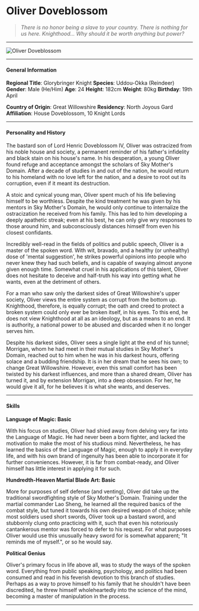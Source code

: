 # Oliver Doveblossom

>*There is no honor being a slave to your country. There is nothing for us here. Knighthood... Why should it be worth anything but power?*

___
![](https://i.imgur.com/z1rIvPx.png "Oliver Doveblossom")
___

#### General Information

**Regional Title**: Glorybringer Knight
**Species**: Uddou-Okka (Reindeer)
**Gender**: Male (He/Him)
**Age**: 24
**Height**: 182cm
**Weight**: 80kg
**Birthday**: 19th April

**Country of Origin**: Great Willowshire
**Residency**: North Joyous Gard
**Affiliation**: House Doveblossom, 10 Knight Lords

___

#### Personality and History
The bastard son of Lord Henric Doveblossom IV, Oliver was ostracized from his noble house and society, a permanent reminder of his father's infidelity and black stain on his house's name. In his desperation, a young Oliver found refuge and acceptance amongst the scholars of Sky Mother's Domain. After a decade of studies in and out of the nation, he would return to his homeland with no love left for the nation, and a desire to root out its corruption, even if it meant its destruction.

A stoic and cynical young man, Oliver spent much of his life believing himself to be worthless. Despite the kind treatment he was given by his mentors in Sky Mother's Domain, he would only continue to internalize the ostracization he received from his family. This has led to him developing a deeply apathetic streak; even at his best, he can only give wry responses to those around him, and subconsciously distances himself from even his closest confidants.

Incredibly well-read in the fields of politics and public speech, Oliver is a master of the spoken word. With wit, bravado, and a healthy (or unhealthy) dose of 'mental suggestion', he strikes powerful opinions into people who never knew they had such beliefs, and is capable of swaying almost anyone given enough time. Somewhat cruel in his applications of this talent, Oliver does not hesitate to deceive and half-truth his way into getting what he wants, even at the detriment of others. 

For a man who saw only the darkest sides of Great Willowshire's upper society, Oliver views the entire system as corrupt from the bottom up. Knighthood, therefore, is equally corrupt; the oath and creed to protect a broken system could only ever be broken itself, in his eyes. To this end, he does not view Knighthood at all as an ideology, but as a means to an end. It is authority, a national power to be abused and discarded when it no longer serves him.

Despite his darkest sides, Oliver sees a single light at the end of his tunnel; Morrigan, whom he had meet in their mutual studies in Sky Mother's Domain, reached out to him when he was in his darkest hours, offering solace and a budding friendship. It is in her dream that he sees his own; to change Great Willowshire. However, even this small comfort has been twisted by his darkest influences, and more than a shared dream, Oliver has turned it, and by extension Morrigan, into a deep obsession. For her, he would give it all, for he believes it is what she wants, and deserves.

___

#### Skills
**Language of Magic: Basic**

With his focus on studies, Oliver had shied away from delving very far into the Language of Magic. He had never been a born fighter, and lacked the motivation to make the most of his studious mind. Nevertheless, he has learned the basics of the Language of Magic, enough to apply it in everyday life, and with his own brand of ingenuity has been able to incorporate it for further conveniences. However, it is far from combat-ready, and Oliver himself has little interest in applying it for such.

**Hundredth-Heaven Martial Blade Art: Basic**

More for purposes of self defense (and venting), Oliver did take up the traditional swordfighting style of Sky Mother's Domain. Training under the martial commander Lao Sheng, he learned all the required basics of the combat style, but tuned it towards his own desired weapon of choice; while most soldiers used short swords, Oliver took up a bastard sword, and stubbornly clung onto practicing with it, such that even his notoriously cantankerous mentor was forced to defer to his request. For what purposes Oliver would use this unusually heavy sword for is somewhat apparent; "It reminds me of myself.", or so he would say. 

**Political Genius**

Oliver's primary focus in life above all, was to study the ways of the spoken word. Everything from public speaking, psychology, and politics had been consumed and read in his feverish devotion to this branch of studies. Perhaps as a way to prove himself to his family that he shouldn't have been discredited, he threw himself wholeheartedly into the science of the mind, becoming a master of manipulation in the process.

___


